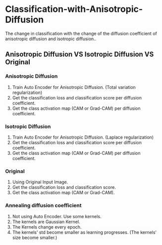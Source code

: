 # Classification-with-Anisotropic-Diffusion
The change in classification with the change of the diffusion coefficient of anisotropic diffusion and isotropic diffusion..

## Anisotropic Diffusion VS Isotropic Diffusion VS Original
### Anisotropic Diffusion
1. Train Auto Encoder for Anisotropic Diffusion. (Total variation regularization)
2. Get the classification loss and classification score per diffusion coefficient.
3. Get the class activation map (CAM or Grad-CAM) per diffusion coefficient.
### Isotropic Diffusion
1. Train Auto Encoder for Anisotropic Diffusion. (Laplace regularization)
2. Get the classification loss and classification score per diffusion coefficient.
3. Get the class activation map (CAM or Grad-CAM) per diffusion coefficient.
### Original
1. Using Original Input Image.
2. Get the classification loss and classification score.
3. Get the class activation map (CAM or Grad-CAM).
### Annealing diffusion coefficient
1. Not using Auto Encoder. Use some kernels.
2. The kernels are Gaussian Kernel.
3. The Kernels change every epoch. 
4. The kernels' std become smaller as learning progresses. (The kernels' size become smaller.)

